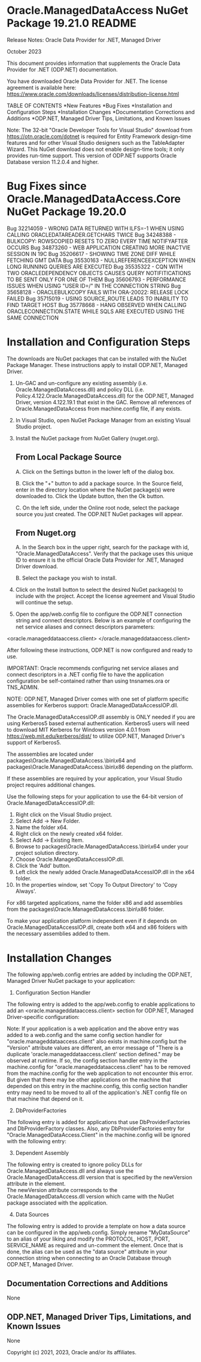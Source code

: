 Oracle.ManagedDataAccess NuGet Package 19.21.0 README
=====================================================
Release Notes: Oracle Data Provider for .NET, Managed Driver

October 2023

This document provides information that supplements the Oracle Data Provider for .NET (ODP.NET) documentation.

You have downloaded Oracle Data Provider for .NET. The license agreement is available here:
https://www.oracle.com/downloads/licenses/distribution-license.html

TABLE OF CONTENTS
*New Features
*Bug Fixes
*Installation and Configuration Steps
*Installation Changes
*Documentation Corrections and Additions
*ODP.NET, Managed Driver Tips, Limitations, and Known Issues

Note: The 32-bit "Oracle Developer Tools for Visual Studio" download from https://otn.oracle.com/dotnet is 
required for Entity Framework design-time features and for other Visual Studio designers such as the 
TableAdapter Wizard. This NuGet download does not enable design-time tools; it only provides run-time support. 
This version of ODP.NET supports Oracle Database version 11.2.0.4 and higher.


Bug Fixes since Oracle.ManagedDataAccess.Core NuGet Package 19.20.0
===================================================================
Bug 32214059 - WRONG DATA RETURNED WITH ILFS=-1 WHEN USING CALLING ORACLEDATAREADER.GETCHARS TWICE
Bug 34248388 - BULKCOPY: ROWSCOPIED RESETS TO ZERO EVERY TIME NOTIFYAFTER OCCURS
Bug 34873260 - WEB APPLICATION CREATING MORE INACTVIE SESSION IN 19C
Bug 35206617 - SHOWING TIME ZONE DIFF WHILE FETCHING GMT DATA
Bug 35530163 - NULLREFERENCEEXCEPTION WHEN LONG RUNNING QUERIES ARE EXECUTED
Bug 35535322 - CQN WITH TWO ORACLEDEPENDENCY OBJECTS CAUSES QUERY NOTIFITICATIONS TO BE SENT ONLY FOR ONE OF THEM
Bug 35606793 - PERFORMANCE ISSUES WHEN USING "USER ID=/" IN THE CONNECTION STRING
Bug 35658128 - ORACLEBULKCOPY FAILS WITH ORA-20022: RELEASE LOCK FAILED
Bug 35715019 - USING SOURCE_ROUTE LEADS TO INABILITY TO FIND TARGET HOST
Bug 35778668 - HANG OBSERVED WHEN CALLING ORACLECONNECTION.STATE WHILE SQLS ARE EXECUTED USING THE SAME CONNECTION


Installation and Configuration Steps
====================================
The downloads are NuGet packages that can be installed with the NuGet Package Manager. These instructions apply 
to install ODP.NET, Managed Driver.

1. Un-GAC and un-configure any existing assembly (i.e. Oracle.ManagedDataAccess.dll) and policy DLL 
(i.e. Policy.4.122.Oracle.ManagedDataAccess.dll) for the ODP.NET, Managed Driver, version 4.122.19.1
that exist in the GAC. Remove all references of Oracle.ManagedDataAccess from machine.config file, if any exists.

2. In Visual Studio, open NuGet Package Manager from an existing Visual Studio project. 

3. Install the NuGet package from NuGet Gallery (nuget.org).


   From Local Package Source
   -------------------------
   A. Click on the Settings button in the lower left of the dialog box.

   B. Click the "+" button to add a package source. In the Source field, enter in the directory location where the 
   NuGet package(s) were downloaded to. Click the Update button, then the Ok button.

   C. On the left side, under the Online root node, select the package source you just created. The ODP.NET NuGet 
   packages will appear.


   From Nuget.org
   --------------
   A. In the Search box in the upper right, search for the package with id, "Oracle.ManagedDataAccess". Verify 
   that the package uses this unique ID to ensure it is the official Oracle Data Provider for .NET, Managed Driver 
   download.

   B. Select the package you wish to install.


4. Click on the Install button to select the desired NuGet package(s) to include with the project. Accept the 
license agreement and Visual Studio will continue the setup.

5. Open the app/web.config file to configure the ODP.NET connection string and connect descriptors.
Below is an example of configuring the net service aliases and connect descriptors parameters:

  <oracle.manageddataaccess.client>
    <version number="*">
      <dataSources>
        <!-- Customize these connection alias settings to connect to Oracle DB -->
        <dataSource alias="MyDataSource" descriptor="(DESCRIPTION=(ADDRESS=(PROTOCOL=tcp)(HOST=localhost)(PORT=1521))(CONNECT_DATA=(SERVICE_NAME=ORCL))) " />
      </dataSources>
    </version>
  </oracle.manageddataaccess.client>

After following these instructions, ODP.NET is now configured and ready to use.

IMPORTANT: Oracle recommends configuring net service aliases and connect descriptors in a .NET config file to 
have the application configuration be self-contained rather than using tnsnames.ora or TNS_ADMIN. 

NOTE: ODP.NET, Managed Driver comes with one set of platform specific assemblies for Kerberos support: Oracle.ManagedDataAccessIOP.dll.

The Oracle.ManagedDataAccessIOP.dll assembly is ONLY needed if you are using Kerberos5 based external 
authentication. Kerberos5 users will need to download MIT Kerberos for Windows version 4.0.1 from 
	https://web.mit.edu/kerberos/dist/
to utilize ODP.NET, Managed Driver's support of Kerberos5.

The asssemblies are located under
      packages\Oracle.ManagedDataAccess.<version>\bin\x64
and
      packages\Oracle.ManagedDataAccess.<version>\bin\x86
depending on the platform.

If these assemblies are required by your application, your Visual Studio project requires additional changes.

Use the following steps for your application to use the 64-bit version of Oracle.ManagedDataAccessIOP.dll:

1. Right click on the Visual Studio project.
2. Select Add -> New Folder.
3. Name the folder x64.
4. Right click on the newly created x64 folder.
5. Select Add -> Existing Item.
6. Browse to packages\Oracle.ManagedDataAccess.<version>\bin\x64 under your project solution directory.
7. Choose Oracle.ManagedDataAccessIOP.dll.
8. Click the 'Add' button.
9. Left click the newly added Oracle.ManagedDataAccessIOP.dll in the x64 folder.
10. In the properties window, set 'Copy To Output Directory' to 'Copy Always'.

For x86 targeted applications, name the folder x86 and add assemblies from the 
packages\Oracle.ManagedDataAccess.<version>\bin\x86 folder.

To make your application platform independent even if it depends on Oracle.ManagedDataAccessIOP.dll, create both x64 and x86 folders with the necessary assemblies added to them.


Installation Changes
====================
The following app/web.config entries are added by including the ODP.NET, Managed Driver NuGet package to your application:

1) Configuration Section Handler

The following entry is added to the app/web.config to enable applications to add an <oracle.manageddataaccess.client> 
section for ODP.NET, Managed Driver-specific configuration:

<configuration>
  <configSections>
    <section name="oracle.manageddataaccess.client" type="OracleInternal.Common.ODPMSectionHandler, Oracle.ManagedDataAccess, Version=4.122.19.1, Culture=neutral, PublicKeyToken=89b483f429c47342" />
  </configSections>
</configuration>

Note: If your application is a web application and the above entry was added to a web.config and the same config 
section handler for "oracle.manageddataaccess.client" also exists in machine.config but the "Version" attribute values 
are different, an error message of "There is a duplicate 'oracle.manageddataaccess.client' section defined." may be 
observed at runtime.  If so, the config section handler entry in the machine.config for 
"oracle.manageddataaccess.client" has to be removed from the machine.config for the web application to not encounter 
this error.  But given that there may be other applications on the machine that depended on this entry in the 
machine.config, this config section handler entry may need to be moved to all of the application's .NET config file on 
that machine that depend on it.

2) DbProviderFactories

The following entry is added for applications that use DbProviderFactories and DbProviderFactory classes. Also, any 
DbProviderFactories entry for "Oracle.ManagedDataAccess.Client" in the machine.config will be ignored with the following 
entry:

<configuration>
  <system.data>
    <DbProviderFactories>
      <remove invariant="Oracle.ManagedDataAccess.Client" />
      <add name="ODP.NET, Managed Driver" invariant="Oracle.ManagedDataAccess.Client" description="Oracle Data Provider for .NET, Managed Driver" type="Oracle.ManagedDataAccess.Client.OracleClientFactory, Oracle.ManagedDataAccess, Version=4.122.19.1, Culture=neutral, PublicKeyToken=89b483f429c47342" />
    </DbProviderFactories>
  </system.data>
</configuration>

3) Dependent Assembly

The following entry is created to ignore policy DLLs for Oracle.ManagedDataAccess.dll and always use the 
Oracle.ManagedDataAccess.dll version that is specified by the newVersion attribute in the <bindingRedirect> element.  
The newVersion attribute corresponds to the Oracle.ManagedDataAccess.dll version which came with the NuGet package 
associated with the application.

<configuration>
  <runtime>
    <assemblyBinding xmlns="urn:schemas-microsoft-com:asm.v1">
      <dependentAssembly>
        <publisherPolicy apply="no" />
        <assemblyIdentity name="Oracle.ManagedDataAccess" publicKeyToken="89b483f429c47342" culture="neutral" />
        <bindingRedirect oldVersion="4.122.0.0 - 4.65535.65535.65535" newVersion="4.122.19.1" />
      </dependentAssembly>
    </assemblyBinding>
  </runtime>
</configuration>

4) Data Sources

The following entry is added to provide a template on how a data source can be configured in the app/web.config. 
Simply rename "MyDataSource" to an alias of your liking and modify the PROTOCOL, HOST, PORT, SERVICE_NAME as required 
and un-comment the <dataSource> element. Once that is done, the alias can be used as the "data source" attribute in 
your connection string when connecting to an Oracle Database through ODP.NET, Managed Driver.

<configuration>
  <oracle.manageddataaccess.client>
    <version number="*">
      <dataSources>
        <dataSource alias="SampleDataSource" descriptor="(DESCRIPTION=(ADDRESS=(PROTOCOL=tcp)(HOST=localhost)(PORT=1521))(CONNECT_DATA=(SERVICE_NAME=ORCL))) " />
      </dataSources>
    </version>
  </oracle.manageddataaccess.client>
</configuration>


Documentation Corrections and Additions
=======================================
None


ODP.NET, Managed Driver Tips, Limitations, and Known Issues
===========================================================
None


 Copyright (c) 2021, 2023, Oracle and/or its affiliates. 
